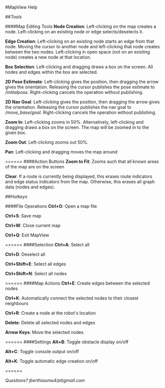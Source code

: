 #MapView Help

##_Tools_

####Map Editing Tools
__Node Creation__: Left-clicking on the map creates a node. Left-clicking on an existing node or edge selects/deselects it.

__Edge Creation__: Left-clicking on an existing node starts an edge from that node. Moving the cursor to another node and left-clicking that node creates between the two nodes. Left-clicking in open space (not on an existing node) creates a new node at that location.

__Box Selection__: Left-clicking and dragging draws a box on the screen. All nodes and edges within the box are selected.

__2D Pose Estimate__: Left-clicking gives the position, then dragging the arrow gives the orientation. Releasing the cursor publishes the pose estimate to _/initialpose_. Right-clicking cancels the operation without publishing.

__2D Nav Goal__: Left-clicking gives the position, then dragging the arrow gives the orientation. Releasing the cursor publishes the nav goal to _/move_base/goal_. Right-clicking cancels the operation without publishing.

__Zoom In__: Left-clicking zooms in 50%. Alternatively, left-clicking and dragging draws a box on the screen. The map will be zoomed in to the given box.

__Zoom Out__: Left-clicking zooms out 50%.

__Pan__: Left-clicking and dragging moves the map around

======
####Action Buttons
__Zoom to Fit__: Zooms such that all known areas of the map are on the screen

__Clear__: If a route is currently being displayed, this erases route indicators and edge status indicators from the map. Otherwise, this erases all graph data (nodes and edges).

##_Hotkeys_

####File Operations
__Ctrl+O__: Open a map file

__Ctrl+S__: Save map

__Ctrl+W__: Close current map

__Ctrl+Q__: Exit MapView

======
####Selection
__Ctrl+A__: Select all

__Ctrl+D__: Deselect all

__Ctrl+Shift+E__: Select all edges

__Ctrl+Shift+N__: Select all nodes

======
####Map Actions
__Ctrl+E__: Create edges between the selected nodes

__Ctrl+K__: Automatically connect the selected nodes to their closest neighbours

__Ctrl+R__: Create a node at the robot's location

__Delete__: Delete all selected nodes and edges

__Arrow Keys__: Move the selected nodes

======
####Settings
__Alt+B__: Toggle obstacle display on/off

__Alt+C__: Toggle console output on/off

__Alt+K__: Toggle automatic edge creation on/off

======

_Questions? jberthiaume4(at)gmail.com_
